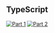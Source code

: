 ## TypeScript
[![Part 1](https://img.shields.io/badge/Part%201-1.234ms-informational)](https://adventofcode.com/2023/)
[![Part 2](https://img.shields.io/badge/Part%202-11.526ms-informational)](https://adventofcode.com/2023/)